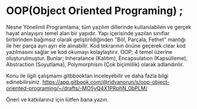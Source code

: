 # OOP(Object Oriented Programing) ;
Nesne Yönelimli Programlama; tüm yazılım dillerinde kullanılabilen ve gerçek hayat anlayışını temel alan bir yapıdır. Yapı içerisinde yazılan sınıflar birbirinden bağımsız olarak geliştirildiğinden "Böl, Parçala, Fethet" mantığı ile her parça ayrı ayrı ele alınabilir. Kod tekrarının önüne geçerek clear kod yazılmasını sağlar ve kod okumayı kolaylaştırır. OOP; 4 temel üzerine oluşturulmuştur. Bunlar; Inheratance (Kalıtım), Encapsulatıon (Kapsülleme), Abstraction (Soyutlama), Polymorphism (Çok biçimlilik) olarak adlandırılır.

Konu ile ilgili çalışmamı gitbbooktan inceleyebilir ve daha fazla bilgi edinebilirsiniz. https://app.gitbook.com/@ridvanorun/s/oop-object-oriented-programing/~/drafts/-MO5yQ4X1PRphN_0bPLM/

Öneri ve katkılarınız için lütfen bana yazın.
